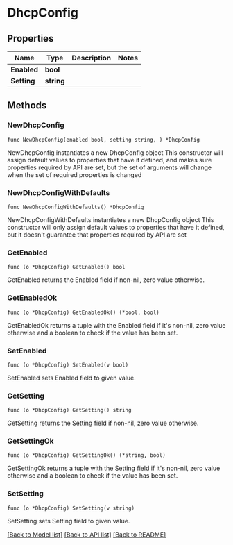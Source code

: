 # DhcpConfig

## Properties

Name | Type | Description | Notes
------------ | ------------- | ------------- | -------------
**Enabled** | **bool** |  |
**Setting** | **string** |  |

## Methods

### NewDhcpConfig

`func NewDhcpConfig(enabled bool, setting string, ) *DhcpConfig`

NewDhcpConfig instantiates a new DhcpConfig object
This constructor will assign default values to properties that have it defined,
and makes sure properties required by API are set, but the set of arguments
will change when the set of required properties is changed

### NewDhcpConfigWithDefaults

`func NewDhcpConfigWithDefaults() *DhcpConfig`

NewDhcpConfigWithDefaults instantiates a new DhcpConfig object
This constructor will only assign default values to properties that have it defined,
but it doesn't guarantee that properties required by API are set

### GetEnabled

`func (o *DhcpConfig) GetEnabled() bool`

GetEnabled returns the Enabled field if non-nil, zero value otherwise.

### GetEnabledOk

`func (o *DhcpConfig) GetEnabledOk() (*bool, bool)`

GetEnabledOk returns a tuple with the Enabled field if it's non-nil, zero value otherwise
and a boolean to check if the value has been set.

### SetEnabled

`func (o *DhcpConfig) SetEnabled(v bool)`

SetEnabled sets Enabled field to given value.

### GetSetting

`func (o *DhcpConfig) GetSetting() string`

GetSetting returns the Setting field if non-nil, zero value otherwise.

### GetSettingOk

`func (o *DhcpConfig) GetSettingOk() (*string, bool)`

GetSettingOk returns a tuple with the Setting field if it's non-nil, zero value otherwise
and a boolean to check if the value has been set.

### SetSetting

`func (o *DhcpConfig) SetSetting(v string)`

SetSetting sets Setting field to given value.

[[Back to Model list]](../README.md#documentation-for-models) [[Back to API list]](../README.md#documentation-for-api-endpoints) [[Back to README]](../README.md)
